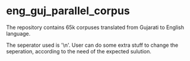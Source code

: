 # eng_guj_parallel_corpus

The repository contains 65k corpuses translated from Gujarati to English language. 

The seperator used is '\n'. User can do some extra stuff to change the seperation, according to the need of the expected sulution. 
